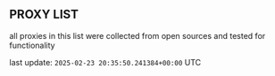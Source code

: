 ## PROXY LIST

all proxies in this list were collected from open sources and tested for functionality

last update: `2025-02-23 20:35:50.241384+00:00` UTC